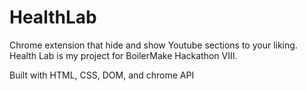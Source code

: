 # HealthLab
Chrome extension that hide and show Youtube sections to your liking. 
Health Lab is my project for BoilerMake Hackathon VIII. 

Built with HTML, CSS, DOM, and chrome API
